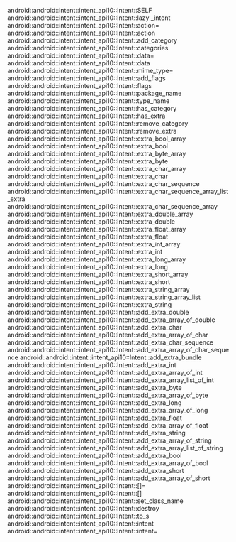 android::android::intent::intent_api10::Intent::SELF
android::android::intent::intent_api10::Intent::lazy _intent
android::android::intent::intent_api10::Intent::action=
android::android::intent::intent_api10::Intent::action
android::android::intent::intent_api10::Intent::add_category
android::android::intent::intent_api10::Intent::categories
android::android::intent::intent_api10::Intent::data=
android::android::intent::intent_api10::Intent::data
android::android::intent::intent_api10::Intent::mime_type=
android::android::intent::intent_api10::Intent::add_flags
android::android::intent::intent_api10::Intent::flags
android::android::intent::intent_api10::Intent::package_name
android::android::intent::intent_api10::Intent::type_name
android::android::intent::intent_api10::Intent::has_category
android::android::intent::intent_api10::Intent::has_extra
android::android::intent::intent_api10::Intent::remove_category
android::android::intent::intent_api10::Intent::remove_extra
android::android::intent::intent_api10::Intent::extra_bool_array
android::android::intent::intent_api10::Intent::extra_bool
android::android::intent::intent_api10::Intent::extra_byte_array
android::android::intent::intent_api10::Intent::extra_byte
android::android::intent::intent_api10::Intent::extra_char_array
android::android::intent::intent_api10::Intent::extra_char
android::android::intent::intent_api10::Intent::extra_char_sequence
android::android::intent::intent_api10::Intent::extra_char_sequence_array_list_extra
android::android::intent::intent_api10::Intent::extra_char_sequence_array
android::android::intent::intent_api10::Intent::extra_double_array
android::android::intent::intent_api10::Intent::extra_double
android::android::intent::intent_api10::Intent::extra_float_array
android::android::intent::intent_api10::Intent::extra_float
android::android::intent::intent_api10::Intent::extra_int_array
android::android::intent::intent_api10::Intent::extra_int
android::android::intent::intent_api10::Intent::extra_long_array
android::android::intent::intent_api10::Intent::extra_long
android::android::intent::intent_api10::Intent::extra_short_array
android::android::intent::intent_api10::Intent::extra_short
android::android::intent::intent_api10::Intent::extra_string_array
android::android::intent::intent_api10::Intent::extra_string_array_list
android::android::intent::intent_api10::Intent::extra_string
android::android::intent::intent_api10::Intent::add_extra_double
android::android::intent::intent_api10::Intent::add_extra_array_of_double
android::android::intent::intent_api10::Intent::add_extra_char
android::android::intent::intent_api10::Intent::add_extra_array_of_char
android::android::intent::intent_api10::Intent::add_extra_char_sequence
android::android::intent::intent_api10::Intent::add_extra_array_of_char_sequence
android::android::intent::intent_api10::Intent::add_extra_bundle
android::android::intent::intent_api10::Intent::add_extra_int
android::android::intent::intent_api10::Intent::add_extra_array_of_int
android::android::intent::intent_api10::Intent::add_extra_array_list_of_int
android::android::intent::intent_api10::Intent::add_extra_byte
android::android::intent::intent_api10::Intent::add_extra_array_of_byte
android::android::intent::intent_api10::Intent::add_extra_long
android::android::intent::intent_api10::Intent::add_extra_array_of_long
android::android::intent::intent_api10::Intent::add_extra_float
android::android::intent::intent_api10::Intent::add_extra_array_of_float
android::android::intent::intent_api10::Intent::add_extra_string
android::android::intent::intent_api10::Intent::add_extra_array_of_string
android::android::intent::intent_api10::Intent::add_extra_array_list_of_string
android::android::intent::intent_api10::Intent::add_extra_bool
android::android::intent::intent_api10::Intent::add_extra_array_of_bool
android::android::intent::intent_api10::Intent::add_extra_short
android::android::intent::intent_api10::Intent::add_extra_array_of_short
android::android::intent::intent_api10::Intent::[]=
android::android::intent::intent_api10::Intent::[]
android::android::intent::intent_api10::Intent::set_class_name
android::android::intent::intent_api10::Intent::destroy
android::android::intent::intent_api10::Intent::to_s
android::android::intent::intent_api10::Intent::intent
android::android::intent::intent_api10::Intent::intent=